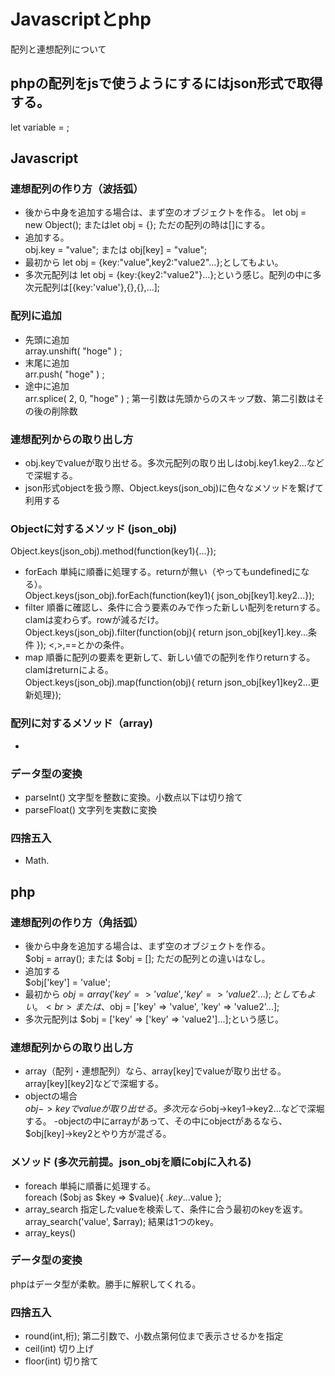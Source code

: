 # Javascriptとphp
配列と連想配列について

## phpの配列をjsで使うようにするにはjson形式で取得する。
let variable = <?php echo json_encode($array); ?>;

## Javascript
### 連想配列の作り方（波括弧）
- 後から中身を追加する場合は、まず空のオブジェクトを作る。
let obj = new Object(); またはlet obj = {};  ただの配列の時は[]にする。
- 追加する。<br>
obj.key = "value"; または obj[key] = "value";
- 最初から let obj = {key:"value",key2:"value2"...};としてもよい。<br>
- 多次元配列は  let obj = {key:{key2:"value2"}...};という感じ。配列の中に多次元配列は[{key:'value'},{},{},...];
### 配列に追加
- 先頭に追加<br>
array.unshift( "hoge" ) ;
- 末尾に追加<br>
arr.push( "hoge" ) ;
- 途中に追加<br>
arr.splice( 2, 0, "hoge" ) ; 第一引数は先頭からのスキップ数、第二引数はその後の削除数
### 連想配列からの取り出し方
- obj.keyでvalueが取り出せる。多次元配列の取り出しはobj.key1.key2...などで深堀する。
- json形式objectを扱う際、Object.keys(json_obj)に色々なメソッドを繋げて利用する
### Objectに対するメソッド (json_obj)
Object.keys(json_obj).method(function(key1){...});
- forEach  単純に順番に処理する。returnが無い（やってもundefinedになる）。<br>
Object.keys(json_obj).forEach(function(key1){ json_obj[key1].key2...});  
- filter  順番に確認し、条件に合う要素のみで作った新しい配列をreturnする。clamは変わらず。rowが減るだけ。<br>
Object.keys(json_obj).filter(function(obj){ return json_obj[key1].key...条件 });  <,>,==とかの条件。
- map  順番に配列の要素を更新して、新しい値での配列を作りreturnする。clamはreturnによる。<br>
Object.keys(json_obj).map(function(obj){ return json_obj[key1]key2...更新処理}); 
### 配列に対するメソッド（array)
- 
### データ型の変換
- parseInt()  文字型を整数に変換。小数点以下は切り捨て
- parseFloat()  文字列を実数に変換
### 四捨五入
- Math.


## php
### 連想配列の作り方（角括弧）
- 後から中身を追加する場合は、まず空のオブジェクトを作る。<br>
$obj = array();  または $obj = [];  ただの配列との違いはなし。
- 追加する<br>
$obj['key'] = 'value';
- 最初から $obj = array('key' => 'value', 'key' => 'value2'...);としてもよい。<br>
または、$obj = ['key' => 'value', 'key' => 'value2'...];
- 多次元配列は  $obj = ['key' => ['key' => 'value2']...];という感じ。
### 連想配列からの取り出し方
- array（配列・連想配列）なら、array[key]でvalueが取り出せる。array[key][key2]などで深堀する。
- objectの場合<br>
$obj->keyでvalueが取り出せる。多次元なら$obj->key1->key2...などで深堀する。
-objectの中にarrayがあって、その中にobjectがあるなら、$obj[key]->key2とやり方が混ざる。
### メソッド (多次元前提。json_objを順にobjに入れる) 
- foreach  単純に順番に処理する。<br>
foreach ($obj as $key => $value){ .$key...$value };
- array_search  指定したvalueを検索して、条件に合う最初のkeyを返す。
array_search('value', $array); 結果は1つのkey。
- array_keys()
### データ型の変換
phpはデータ型が柔軟。勝手に解釈してくれる。
### 四捨五入
- round(int,桁); 第二引数で、小数点第何位まで表示させるかを指定
- ceil(int) 切り上げ
- floor(int) 切り捨て
